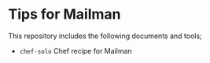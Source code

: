 # Tips for Mailman

This repository includes the following documents and tools;

* `chef-solo` Chef recipe for Mailman
